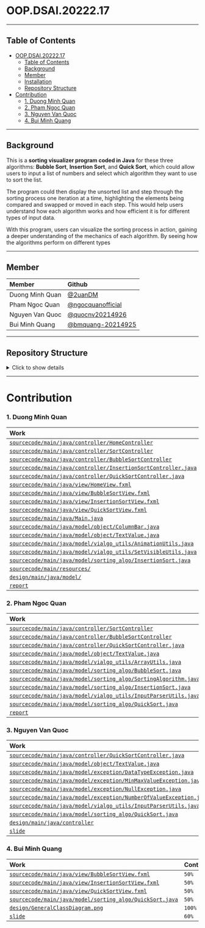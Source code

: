 # OOP.DSAI.20222.17

---

## Table of Contents

- [OOP.DSAI.20222.17](#OOP.DSAI.20222.17)
  - [Table of Contents]()
  - [Background](##Background)
  - [Member]()
  - [Installation]()
  - [Repository Structure]()
- [Contribution](#OOP.DSAI.20222.17)
  - [1. Duong Minh Quan]()
  - [2. Pham Ngoc Quan](##Background)
  - [3. Nguyen Van Quoc]()
  - [4. Bui Minh Quang]()

---

## Background

This is a **sorting visualizer program coded in Java** for these three algorithms: **Bubble Sort**, **Insertion Sort**, and **Quick Sort**, which could allow users to input a list of numbers and select which algorithm they want to use to sort the list.

The program could then display the unsorted list and step through the sorting process one iteration at a time, highlighting the elements being compared and swapped or moved in each step. This would help users understand how each algorithm works and how efficient it is for different types of input data.

With this program, users can visualize the sorting process in action, gaining a deeper understanding of the mechanics of each algorithm. By seeing how the algorithms perform on different types

---

## Member

| Member          | Github                                                   |
| :-------------- | :------------------------------------------------------- |
| Duong Minh Quan | [@2uanDM](https://github.com/2uanDM)                     |
| Pham Ngoc Quan  | [@ngocquanofficial](https://github.com/ngocquanofficial) |
| Nguyen Van Quoc | [@quocnv20214926](https://github.com/quocnv20214926)     |
| Bui Minh Quang  | [@bmquang-20214925](https://github.com/bmquang-20214925) |

---

## Repository Structure

<details>
  <summary>Click to show details</summary>

  <div id="markdownContent">

```
│   .gitignore
│   README.md
│
├───.vscode
│       launch.json
│       settings.json
│
├───bin
│   ├───main
│   │   ├───java
│   │   │   │   Main.class
│   │   │   │
│   │   │   ├───controller
│   │   │   │       BubbleSortController.class
│   │   │   │       HomeController.class
│   │   │   │       InsertionSortController.class
│   │   │   │       QuickSortController.class
│   │   │   │       SortController.class
│   │   │   │
│   │   │   └───view
│   │   │           BubbleSortView.fxml
│   │   │           HomeView.fxml
│   │   │           InsertionSortView.fxml
│   │   │           QuickSortView.fxml
│   │   │
│   │   └───resources
│   │       ├───assets
│   │       │   ├───HomeView
│   │       │   │       about_button.png
│   │       │   │       about_hover.png
│   │       │   │       bubbleshort_hover_front.png
│   │       │   │       bubble_sort_bar.png
│   │       │   │       help_button.png
│   │       │   │       help_hover.png
│   │       │   │       insertionsort_hover_front.png
│   │       │   │       insertion_sort_bar.png
│   │       │   │       logo_VIALGO.png
│   │       │   │       quicksort_hover_front.png
│   │       │   │       quick_sort_bar.png
│   │       │   │       test.gif
│   │       │   │
│   │       │   └───SortView
│   │       │           menuActionArrow.png
│   │       │           menuActionColor.png
│   │       │
│   │       ├───sound
│   │       │       chime.wav
│   │       │
│   │       └───style
│   │               home.css
│   │               sort.css
│   │
│   └───test
├───design
│       GeneralClassDiagram.asta
│       GeneralClassDiagram.png
│       UseCaseDiagram.asta
│       UseCaseDiagram.png
│
├───lib
└───sourcecode
    ├───main
    │   ├───java
    │   │   │   Main.java
    │   │   │
    │   │   ├───controller
    │   │   │       BubbleSortController.java
    │   │   │       HomeController.java
    │   │   │       InsertionSortController.java
    │   │   │       QuickSortController.java
    │   │   │       SortController.java
    │   │   │
    │   │   ├───model
    │   │   │   ├───exception
    │   │   │   │       DataTypeException.java
    │   │   │   │       MinMaxValueException.java
    │   │   │   │       NullException.java
    │   │   │   │       NumberOfValueException.java
    │   │   │   │
    │   │   │   ├───object
    │   │   │   │       ColumnBar.java
    │   │   │   │       TextValue.java
    │   │   │   │
    │   │   │   ├───sorting_algo
    │   │   │   │       BubbleSort.java
    │   │   │   │       InsertionSort.java
    │   │   │   │       QuickSort.java
    │   │   │   │       SortingAlgorithm.java
    │   │   │   │
    │   │   │   └───vialgo_utils
    │   │   │           AnimationUtils.java
    │   │   │           ArrayUtils.java
    │   │   │           InputParserUtils.java
    │   │   │           SetVisibleUtils.java
    │   │   │
    │   │   └───view
    │   │           BubbleSortView.fxml
    │   │           HomeView.fxml
    │   │           InsertionSortView.fxml
    │   │           QuickSortView.fxml
    │   │
    │   └───resources
    │       ├───assets
    │       │   ├───HomeView
    │       │   │       about_button.png
    │       │   │       about_hover.png
    │       │   │       bbsort_info.png
    │       │   │       bubbleshort_hover_front.png
    │       │   │       bubble_sort_bar.png
    │       │   │       help_button.png
    │       │   │       help_hover.png
    │       │   │       insertionsort_hover_front.png
    │       │   │       insertion_info.png
    │       │   │       insertion_sort_bar.png
    │       │   │       logo_VIALGO.png
    │       │   │       quicksort_hover_front.png
    │       │   │       quick_sort_bar.png
    │       │   │       quick_sort_info.png
    │       │   │       test.gif
    │       │   │
    │       │   └───SortView
    │       │           aEquals.png
    │       │           backButton.png
    │       │           backButton_hover.png
    │       │           Bubble Sort.png
    │       │           icon.ico
    │       │           icon.png
    │       │           Insertion Sort.png
    │       │           menuActionArrow.png
    │       │           menuActionArrow_left.png
    │       │           menuActionColor.png
    │       │           pseudoCodeColor.png
    │       │           Quick Sort.png
    │       │           restart.png
    │       │           small logo.png
    │       │           sortExplainColor.png
    │       │
    │       ├───sound
    │       │       chime.wav
    │       │
    │       └───style
    │               home.css
    │               sort.css
    │
    └───test
            testing.java
```

  </div>
</details>

---

# Contribution

### 1. Duong Minh Quan

| Work                                                                                                                             | Contribute |
| :------------------------------------------------------------------------------------------------------------------------------- | :--------- |
| [`sourcecode/main/java/controller/HomeController`](./sourcecode/main/java/controller/HomeController.java)                        | `100%`     |
| [`sourcecode/main/java/controller/SortController`](./sourcecode/main/java/controller/SortController.java)                        | `70%`      |
| [`sourcecode/main/java/controller/BubbleSortController`](./sourcecode/main/java/controller/BubbleSortController.java)            | `50%`      |
| [`sourcecode/main/java/controller/InsertionSortController.java`](./sourcecode/main/java/controller/InsertionSortController.java) | `100%`     |
| [`sourcecode/main/java/controller/QuickSortController.java`](./sourcecode/main/java/controller/QuickSortController.java)         | `15%`      |
| [`sourcecode/main/java/view/HomeView.fxml`](./sourcecode/main/java/view/HomeView.fxml)                                           | `100%`     |
| [`sourcecode/main/java/view/BubbleSortView.fxml`](./sourcecode/main/java/view/BubbleSortView.fxml)                               | `50%`      |
| [`sourcecode/main/java/view/InsertionSortView.fxml`](./sourcecode/main/java/view/InsertionSortView.fxml)                         | `50%`      |
| [`sourcecode/main/java/view/QuickSortView.fxml`](./sourcecode/main/java/view/QuickSortView.fxml)                                 | `50%`      |
| [`sourcecode/main/java/Main.java`](./sourcecode/main/java/Main.java)                                                             | `100%`     |
| [`sourcecode/main/java/model/object/ColumnBar.java`](./sourcecode/main/java/model/object/ColumnBar.java)                         | `100%`     |
| [`sourcecode/main/java/model/object/TextValue.java`](./sourcecode/main/java/model/object/TextValue.java)                         | `70%`      |
| [`sourcecode/main/java/model/vialgo_utils/AnimationUtils.java`](./sourcecode/main/java/model/vialgo_utils/AnimationUtils.java)   | `100%`     |
| [`sourcecode/main/java/model/vialgo_utils/SetVisibleUtils.java`](./sourcecode/main/java/model/vialgo_utils/SetVisibleUtils.java) | `100%`     |
| [`sourcecode/main/java/model/sorting_algo/InsertionSort.java`](./sourcecode/main/java/model/sorting_algo/BubbleSort.java)        | `15%`      |
| [`sourcecode/main/resources/`](./sourcecode/main/java/model/sorting_algo/BubbleSort.java)                                        | `100%`     |
| [`design/main/java/model/`](./design/main/java/model/)                                                                           | `100%`     |
| [`report`]()                                                                                                                     | `50%`      |

### 2. Pham Ngoc Quan

| Work                                                                                                                               | Contribute |
| :--------------------------------------------------------------------------------------------------------------------------------- | :--------- |
| [`sourcecode/main/java/controller/SortController`](./sourcecode/main/java/controller/SortController.java)                          | `30%`      |
| [`sourcecode/main/java/controller/BubbleSortController`](./sourcecode/main/java/controller/BubbleSortController.java)              | `50%`      |
| [`sourcecode/main/java/controller/QuickSortController.java`](./sourcecode/main/java/controller/QuickSortController.java)           | `70%`      |
| [`sourcecode/main/java/model/object/TextValue.java`](./sourcecode/main/java/model/object/TextValue.java)                           | `15%`      |
| [`sourcecode/main/java/model/vialgo_utils/ArrayUtils.java`](./sourcecode/main/java/model/vialgo_utils/ArrayUtils.java)             | `100%`     |
| [`sourcecode/main/java/model/sorting_algo/BubbleSort.java`](./sourcecode/main/java/model/sorting_algo/BubbleSort.java)             | `100%`     |
| [`sourcecode/main/java/model/sorting_algo/SortingAlgorithm.java`](./sourcecode/main/java/model/sorting_algo/SortingAlgorithm.java) | `100%`     |
| [`sourcecode/main/java/model/sorting_algo/InsertionSort.java`](./sourcecode/main/java/model/sorting_algo/InsertionSort.java)       | `85%`      |
| [`sourcecode/main/java/model/vialgo_utils/InputParserUtils.java`](./sourcecode/main/java/model/vialgo_utils/InputParserUtils.java) | `65%`      |
| [`sourcecode/main/java/model/sorting_algo/QuickSort.java`](./sourcecode/main/java/model/sorting_algo/QuickSort.java)               | `25%`      |
| [`report`]()                                                                                                                       | `50%`      |

### 3. Nguyen Van Quoc

| Work                                                                                                                                     | Contribute |
| :--------------------------------------------------------------------------------------------------------------------------------------- | :--------- |
| [`sourcecode/main/java/controller/QuickSortController.java`](./sourcecode/main/java/controller/QuickSortController.java)                 | `15%`      |
| [`sourcecode/main/java/model/object/TextValue.java`](./sourcecode/main/java/model/object/TextValue.java)                                 | `15%`      |
| [`sourcecode/main/java/model/exception/DataTypeException.java`](./sourcecode/main/java/model/exception/DataTypeException.java)           | `100%`     |
| [`sourcecode/main/java/model/exception/MinMaxValueException.java`](./sourcecode/main/java/model/exception/MinMaxValueException.java)     | `100%`     |
| [`sourcecode/main/java/model/exception/NullException.java`](./sourcecode/main/java/model/exception/NullException.java)                   | `100%`     |
| [`sourcecode/main/java/model/exception/NumberOfValueException.java`](./sourcecode/main/java/model/exception/NumberOfValueException.java) | `100%`     |
| [`sourcecode/main/java/model/vialgo_utils/InputParserUtils.java`](./sourcecode/main/java/model/vialgo_utils/InputParserUtils.java)       | `35%`      |
| [`sourcecode/main/java/model/sorting_algo/QuickSort.java`](./sourcecode/main/java/model/sorting_algo/QuickSort.java)                     | `25%`      |
| [`design/main/java/controller`](./design/main/java/controller/)                                                                          | `100%`     |
| [`slide`]()                                                                                                                              | `40%`      |

### 4. Bui Minh Quang

| Work                                                                                                                 | Contribute |
| :------------------------------------------------------------------------------------------------------------------- | :--------- |
| [`sourcecode/main/java/view/BubbleSortView.fxml`](./sourcecode/main/java/view/BubbleSortView.fxml)                   | `50%`      |
| [`sourcecode/main/java/view/InsertionSortView.fxml`](./sourcecode/main/java/view/InsertionSortView.fxml)             | `50%`      |
| [`sourcecode/main/java/view/QuickSortView.fxml`](./sourcecode/main/java/view/QuickSortView.fxml)                     | `50%`      |
| [`sourcecode/main/java/model/sorting_algo/QuickSort.java`](./sourcecode/main/java/model/sorting_algo/QuickSort.java) | `50%`      |
| [`design/GeneralClassDiagram.png`](./sourcecode/main/java/model/sorting_algo/QuickSort.java)                         | `100%`     |
| [`slide`]()                                                                                                          | `60%`      |
